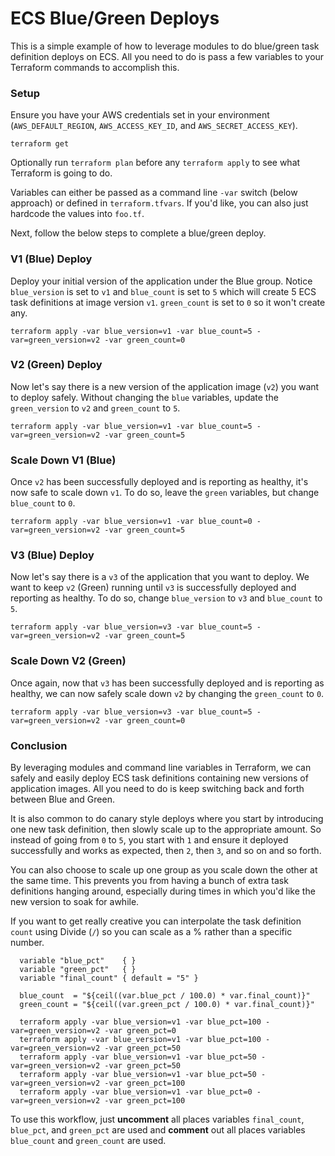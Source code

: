 # ECS Blue/Green Deploys

This is a simple example of how to leverage modules to do blue/green task definition deploys on ECS. All you need to do is pass a few variables to your Terraform commands to accomplish this.

### Setup

Ensure you have your AWS credentials set in your environment (`AWS_DEFAULT_REGION`, `AWS_ACCESS_KEY_ID`, and `AWS_SECRET_ACCESS_KEY`).

```
terraform get
```

Optionally run `terraform plan` before any `terraform apply` to see what Terraform is going to do.

Variables can either be passed as a command line `-var` switch (below approach) or defined in `terraform.tfvars`. If you'd like, you can also just hardcode the values into `foo.tf`.

Next, follow the below steps to complete a blue/green deploy.

### V1 (Blue) Deploy

Deploy your initial version of the application under the Blue group. Notice `blue_version` is set to `v1` and `blue_count` is set to `5` which will create 5 ECS task definitions at image version `v1`. `green_count` is set to `0` so it won't create any.

```
terraform apply -var blue_version=v1 -var blue_count=5 -var=green_version=v2 -var green_count=0
```

### V2 (Green) Deploy

Now let's say there is a new version of the application image (`v2`) you want to deploy safely. Without changing the `blue` variables, update the `green_version` to `v2` and `green_count` to `5`.

```
terraform apply -var blue_version=v1 -var blue_count=5 -var=green_version=v2 -var green_count=5
```

### Scale Down V1 (Blue)

Once `v2` has been successfully deployed and is reporting as healthy, it's now safe to scale down `v1`. To do so, leave the `green` variables, but change `blue_count` to `0`.

```
terraform apply -var blue_version=v1 -var blue_count=0 -var=green_version=v2 -var green_count=5
```

### V3 (Blue) Deploy

Now let's say there is a `v3` of the application that you want to deploy. We want to keep `v2` (Green) running until `v3` is successfully deployed and reporting as healthy. To do so, change `blue_version` to `v3` and `blue_count` to `5`.

```
terraform apply -var blue_version=v3 -var blue_count=5 -var=green_version=v2 -var green_count=5
```

### Scale Down V2 (Green)

Once again, now that `v3` has been successfully deployed and is reporting as healthy, we can now safely scale down `v2` by changing the `green_count` to `0`.

```
terraform apply -var blue_version=v3 -var blue_count=5 -var=green_version=v2 -var green_count=0
```

### Conclusion

By leveraging modules and command line variables in Terraform, we can safely and easily deploy ECS task definitions containing new versions of application images. All you need to do is keep switching back and forth between Blue and Green.

It is also common to do canary style deploys where you start by introducing one new task definition, then slowly scale up to the appropriate amount. So instead of going from `0` to `5`, you start with `1` and ensure it deployed successfully and works as expected, then `2`, then `3`, and so on and so forth.

You can also choose to scale up one group as you scale down the other at the same time. This prevents you from having a bunch of extra task definitions hanging around, especially during times in which you'd like the new version to soak for awhile.

If you want to get really creative you can interpolate the task definition `count` using Divide (`/`) so you can scale as a % rather than a specific number.

```
  variable "blue_pct"    { }
  variable "green_pct"   { }
  variable "final_count" { default = "5" }

  blue_count  = "${ceil((var.blue_pct / 100.0) * var.final_count)}"
  green_count = "${ceil((var.green_pct / 100.0) * var.final_count)}"

  terraform apply -var blue_version=v1 -var blue_pct=100 -var=green_version=v2 -var green_pct=0
  terraform apply -var blue_version=v1 -var blue_pct=100 -var=green_version=v2 -var green_pct=50
  terraform apply -var blue_version=v1 -var blue_pct=50 -var=green_version=v2 -var green_pct=50
  terraform apply -var blue_version=v1 -var blue_pct=50 -var=green_version=v2 -var green_pct=100
  terraform apply -var blue_version=v1 -var blue_pct=0 -var=green_version=v2 -var green_pct=100
```

To use this workflow, just **uncomment** all places variables `final_count`, `blue_pct`, and `green_pct` are used and **comment** out all places variables `blue_count` and `green_count` are used.
